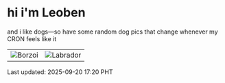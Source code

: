 # hi i'm Leoben

and i like dogs—so have some random dog pics that change whenever my CRON feels like it

|  |  |
|--------|----------|
| ![Borzoi](https://random-dog-vercel.vercel.app/api/random-borzoi?v=1758360015) | ![Labrador](https://random-dog-vercel.vercel.app/api/random-labrador?v=1758360015) |

Last updated: 2025-09-20 17:20 PHT
